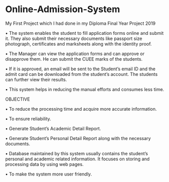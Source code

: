 # Online-Admission-System
My First Project which I had done in my Diploma Final Year Project 2019



•	The system enables the student to fill application forms online and submit it. They also submit their necessary documents like passport size photograph, certificates and marksheets along with the identity proof. 

•	The Manager can view the application forms and can approve or disapprove them. He can submit the CUEE marks of the students.

•	If it is approved, an email will be sent to the Student’s email ID and the admit card can be downloaded from the student’s account. The students can further view their results. 

•	This system helps in reducing the manual efforts and consumes less time.

OBJECTIVE


•	To reduce the processing time and acquire more accurate information. 

•	To ensure reliability.

•	Generate Student’s Academic Detail Report.

•	Generate Student’s Personal Detail Report along with the necessary documents.

•	Database maintained by this system usually contains the student’s personal and academic related information. It focuses on storing and processing data by using web pages.

•	To make the system more user friendly. 
